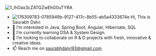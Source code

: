 ![1_lhOax3cZATGZwEhG0uTYRA](https://github.com/saurabhdalvi93/saurabhdalvi93/assets/126389839/9eeff3b4-b32d-4f47-abe6-14138583a540)

- ![176309783-0785949b-9127-417c-8b55-ab5a4333674e](https://github.com/saurabhdalvi93/saurabhdalvi93/assets/126389839/d0c7b0f6-874b-4df4-aab2-e6b9e786f8c5) Hi, This is Saurabh Dalvi
- 👀 I’m interested in Java, Spring Boot, Angular, Hibernate, SQL
- 🌱 I’m currently learning DSA & System Design.
- 💞️ I’m looking to collaborate on R & D projects with fresh, innovative & creative ideas.
- 📫 Reach me on saurabhdalvi93@gmail.com

<!---
saurabhdalvi93/saurabhdalvi93 is a ✨ special ✨ repository because its `README.md` (this file) appears on your GitHub profile.
You can click the Preview link to take a look at your changes.
--->
